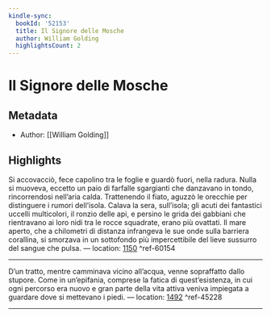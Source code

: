 ```yaml
---
kindle-sync:
  bookId: '52153'
  title: Il Signore delle Mosche
  author: William Golding
  highlightsCount: 2
---
```

# Il Signore delle Mosche
## Metadata
* Author: [[William Golding]]

## Highlights
Si accovacciò, fece capolino tra le foglie e guardò fuori, nella radura. Nulla si muoveva, eccetto un paio di farfalle sgargianti che danzavano in tondo, rincorrendosi nell’aria calda. Trattenendo il fiato, aguzzò le orecchie per distinguere i rumori dell’isola. Calava la sera, sull’isola; gli acuti dei fantastici uccelli multicolori, il ronzio delle api, e persino le grida dei gabbiani che rientravano ai loro nidi tra le rocce squadrate, erano più ovattati. Il mare aperto, che a chilometri di distanza infrangeva le sue onde sulla barriera corallina, si smorzava in un sottofondo più impercettibile del lieve sussurro del sangue che pulsa. — location: [1150]() ^ref-60154

---
D’un tratto, mentre camminava vicino all’acqua, venne sopraffatto dallo stupore. Come in un’epifania, comprese la fatica di quest’esistenza, in cui ogni percorso era nuovo e gran parte della vita attiva veniva impiegata a guardare dove si mettevano i piedi. — location: [1492]() ^ref-45228

---
